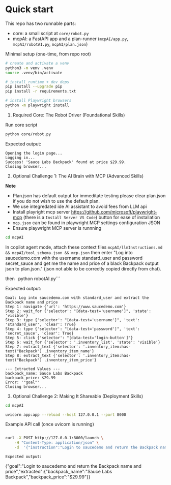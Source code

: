 # Quick start

This repo has two runnable parts:

- core: a small script at `core/robot.py`
- mcpAI: a FastAPI app and a plan-runner (`mcpAI/app.py`, `mcpAI/robotAI.py`, `mcpAI/plan.json`)

Minimal setup (one-time, from repo root)

```bash
# create and activate a venv
python3 -m venv .venv
source .venv/bin/activate

# install runtime + dev deps
pip install --upgrade pip
pip install -r requirements.txt

# install Playwright browsers
python -m playwright install
```
1. Required Core: The Robot Driver (Foundational Skills)

Run core script

```bash
python core/robot.py
```
Expected output:
```
Opening the login page...
Logging in...
Success! 'Sauce Labs Backpack' found at price $29.99.
Closing browser...
```

2. Optional Challenge 1: The AI Brain with MCP (Advanced Skills)

**Note**  
- Plan.json has default output for immeditate testing please clear plan.json if you do not wish to use the default plan.
- We use integredated ide AI assistant to avoid fees from LLM api 
- Install playright mcp server
    https://github.com/microsoft/playwright-mcp (there is a `Install Server VS Code`) button for ease of installation
- `mcp.json` can be found in playwright MCP settings configuration JSON
- Ensure playwright MCP server is runnning
```bash
cd mcpAI
```
In copilot agent mode, attach these context files
    `mcpAI/llmInstructions.md && mcpAI/tool_schema.json && mcp.json`
then enter 
"Log into saucedemo.com with the username standard_user and password secret_sauce and get me the name and price of a black Backpack output json to plan.json." 
 (json not able to be correctly copied directly from chat).

 then ```
 ```python robotAI.py```

Expected output:
```
Goal: Log into saucedemo.com with standard_user and extract the Backpack name and price
Step 1: navigate {'url': 'https://www.saucedemo.com'}
Step 2: wait_for {'selector': "[data-test='username']", 'state': 'visible'}
Step 3: type {'selector': "[data-test='username']", 'text': 'standard_user', 'clear': True}
Step 4: type {'selector': "[data-test='password']", 'text': 'secret_sauce', 'clear': True}
Step 5: click {'selector': "[data-test='login-button']"}
Step 6: wait_for {'selector': '.inventory_list', 'state': 'visible'}
Step 7: extract_text {'selector': '.inventory_item:has-text("Backpack") .inventory_item_name'}
Step 8: extract_text {'selector': '.inventory_item:has-text("Backpack") .inventory_item_price'}

--- Extracted Values ---
backpack_name: Sauce Labs Backpack
backpack_price: $29.99
Error: '"goal"'
Closing browser...
```
3. Optional Challenge 2: Making It Shareable (Deployment Skills)

```bash
cd mcpAI

uvicorn app:app --reload --host 127.0.0.1 --port 8000
```

Example API call (once uvicorn is running)

```bash

curl -X POST http://127.0.0.1:8000/launch \
    -H "Content-Type: application/json" \
    -d  '{"instruction":"Login to saucedemo and return the Backpack name and price","headless":true}'
```
```
Expected output:
```
{"goal":"Login to saucedemo and return the Backpack name and price","extracted":{"backpack_name":"Sauce Labs Backpack","backpack_price":"$29.99"}}
```